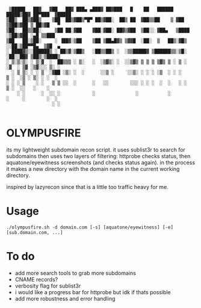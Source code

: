 ```
 ▒█████   ██▓   ▓██   ██▓ ███▄ ▄███▓ ██▓███   █    ██   ██████   █████▒██▓ ██▀███  ▓█████ 
▒██▒  ██▒▓██▒    ▒██  ██▒▓██▒▀█▀ ██▒▓██░  ██▒ ██  ▓██▒▒██    ▒ ▓██   ▒▓██▒▓██ ▒ ██▒▓█   ▀ 
▒██░  ██▒▒██░     ▒██ ██░▓██    ▓██░▓██░ ██▓▒▓██  ▒██░░ ▓██▄   ▒████ ░▒██▒▓██ ░▄█ ▒▒███   
▒██   ██░▒██░     ░ ▐██▓░▒██    ▒██ ▒██▄█▓▒ ▒▓▓█  ░██░  ▒   ██▒░▓█▒  ░░██░▒██▀▀█▄  ▒▓█  ▄ 
░ ████▓▒░░██████▒ ░ ██▒▓░▒██▒   ░██▒▒██▒ ░  ░▒▒█████▓ ▒██████▒▒░▒█░   ░██░░██▓ ▒██▒░▒████▒
░ ▒░▒░▒░ ░ ▒░▓  ░  ██▒▒▒ ░ ▒░   ░  ░▒▓▒░ ░  ░░▒▓▒ ▒ ▒ ▒ ▒▓▒ ▒ ░ ▒ ░   ░▓  ░ ▒▓ ░▒▓░░░ ▒░ ░
  ░ ▒ ▒░ ░ ░ ▒  ░▓██ ░▒░ ░  ░      ░░▒ ░     ░░▒░ ░ ░ ░ ░▒  ░ ░ ░      ▒ ░  ░▒ ░ ▒░ ░ ░  ░
░ ░ ░ ▒    ░ ░   ▒ ▒ ░░  ░      ░   ░░        ░░░ ░ ░ ░  ░  ░   ░ ░    ▒ ░  ░░   ░    ░   
    ░ ░      ░  ░░ ░            ░               ░           ░          ░     ░        ░  ░
                 ░ ░                                                                      


```


# OLYMPUSFIRE 

its my lightweight subdomain recon script. it uses sublist3r to search for subdomains then uses two layers of filtering: httprobe checks status, then aquatone/eyewitness screenshots (and checks status again). in the process it makes a new directory with the domain name in the current working directory.

inspired by lazyrecon since that is a little too traffic heavy for me.

# Usage
`./olympusfire.sh -d domain.com [-s] [aquatone/eyewitness] [-e] [sub.domain.com, ...]`

# To do
* add more search tools to grab more subdomains
* CNAME records?
* verbosity flag for sublist3r
* i would like a progress bar for httprobe but idk if thats possible
* add more robustness and error handling
